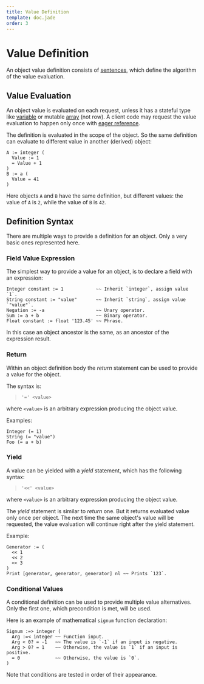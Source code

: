 ```yaml
---
title: Value Definition
template: doc.jade
order: 3
---
```


Value Definition
================
<!--
Copyright (C) 2010-2014 Ruslan Lopatin.
Permission is granted to copy, distribute and/or modify this document
under the terms of the GNU Free Documentation License, Version 1.3
or any later version published by the Free Software Foundation;
with no Invariant Sections, no Front-Cover Texts, and no Back-Cover Texts.
A copy of the license is included in the section entitled "GNU
Free Documentation License".
-->

An object value definition consists of [sentences](../sentences/index.html),
which define the algorithm of the value evaluation.


Value Evaluation
----------------

An object value is evaluated on each request, unless it has a stateful type like
[variable](../core/variables.html) or mutable [array](../core/arrays.html)
(not row). A client code may request the value evaluation to happen only once
with [eager reference](../expressions/references.html#eager-reference).

The definition is evaluated in the scope of the object. So the same definition
can evaluate to different value in another (derived) object:
```o42a
A := integer (
  Value := 1
  = Value + 1
)
B := a (
  Value = 41
)
```

Here objects `A` and `B` have the same definition, but different values: the
value of `A` is `2`, while the value of `B` is `42`.


Definition Syntax
-----------------

There are multiple ways to provide a definition for an object. Only a very basic
ones represented here.


### Field Value Expression ###

The simplest way to provide a value for an object, is to declare a field with
an expression:
```o42a
Integer constant := 1            ~~ Inherit `integer`, assign value `1`.
String constant := "value"       ~~ Inherit `string`, assign value `"value"`.
Negation := -a                   ~~ Unary operator.
Sum := a + b                     ~~ Binary operator.
Float constant := float '123.45' ~~ Phrase.
```

In this case an object ancestor is the same, as an ancestor of the expression
result.


### Return ###

Within an object definition body the _return_ statement can be used to provide
a value for the object.

The syntax is:

> `'=' <value>`

where `<value>` is an arbitrary expression producing the object value.

Examples:
```o42a
Integer (= 1)
String (= "value")
Foo (= a + b)
```

### Yield ###

A value can be yielded with a _yield_ statement, which has the following syntax:

> `'<<' <value>`

where `<value>` is an arbitrary expression producing the object value.

The _yield_ statement is similar to _return_ one. But it returns evaluated
value only once per object. The next time the same object's value will be
requested, the value evaluation will continue right after the yield statement.

Example:
```o42a
Generator := (
  << 1
  << 2
  << 3
)
Print [generator, generator, generator] nl ~~ Prints `123`.
```


### Conditional Values ###

A conditional definition can be used to provide multiple value alternatives.
Only the first one, which precondition is met, will be used.

Here is an example of mathematical `signum` function declaration:
```o42a
Signum :=> integer (
  Arg :=< integer ~~ Function input.
  Arg < 0? = -1   ~~ The value is `-1` if an input is negative.
  Arg > 0? = 1    ~~ Otherwise, the value is `1` if an input is positive.
  = 0             ~~ Otherwise, the value is `0`.
)
```

Note that conditions are tested in order of their appearance.
